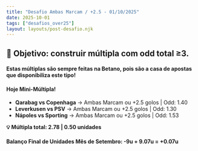 ```yaml
---
title: "Desafio Ambas Marcam / +2.5 - 01/10/2025"
date: 2025-10-01
tags: ["desafios_over25"]
layout: layouts/post-desafio.njk
---
```


## 🎯 Objetivo: construir múltipla com odd total ≥3. 

#### Estas múltiplas são sempre feitas na Betano, pois são a casa de apostas que disponibiliza este tipo!

#### Hoje Mini-Múltipla!

- **Qarabag vs Copenhaga** → Ambas Marcam ou +2.5 golos | Odd: 1.40
- **Leverkusen vs PSV** → Ambas Marcam ou +2.5 golos | Odd: 1.30
- **Nápoles vs Sporting** → Ambas Marcam ou +2.5 golos | Odd: 1.53 

**💡 Múltipla total: 2.78 | 0.50 unidades** 

#### Balanço Final de Unidades Mês de Setembro: -9u + 9.07u = +0.07u